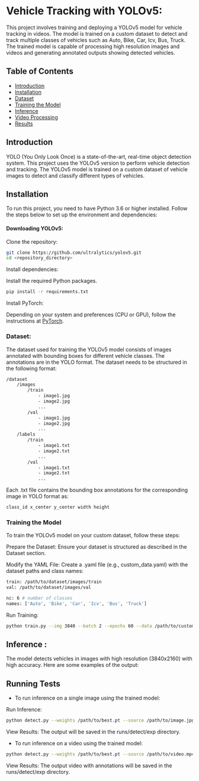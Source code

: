 
# Vehicle Tracking with YOLOv5:

This project involves training and deploying a YOLOv5 model for vehicle tracking in videos. The model is trained on a custom dataset to detect and track multiple classes of vehicles such as Auto, Bike, Car, Icv, Bus, Truck. The trained model is capable of processing high resolution images and videos and generating annotated outputs showing detected vehicles.

## Table of Contents
- [Introduction](#intro)
- [Installation](#installation)
- [Dataset](#dataset)
- [Training the Model](#training)
- [Inference](#inference)
- [Video Processing](#video-processing)
- [Results](#results)




## Introduction

YOLO (You Only Look Once) is a state-of-the-art, real-time object detection system. This project uses the YOLOv5 version to perform vehicle detection and tracking. The YOLOv5 model is trained on a custom dataset of vehicle images to detect and classify different types of vehicles.
## Installation

To run this project, you need to have Python 3.6 or higher installed. Follow the steps below to set up the environment and dependencies:

#### Downloading YOLOv5:


Clone the repository:

```bash
git clone https://github.com/ultralytics/yolov5.git
cd <repository_directory>
```
Install dependencies:

Install the required Python packages.
```bash
pip install -r requirements.txt
```
Install PyTorch:

Depending on your system and preferences (CPU or GPU), follow the instructions at [PyTorch]().



### Dataset:

The dataset used for training the YOLOv5 model consists of images annotated with bounding boxes for different vehicle classes. The annotations are in the YOLO format. The dataset needs to be structured in the following format:

```bash
/dataset
    /images
        /train
            - image1.jpg
            - image2.jpg
            ...
        /val
            - image1.jpg
            - image2.jpg
            ...
    /labels
        /train
            - image1.txt
            - image2.txt
            ...
        /val
            - image1.txt
            - image2.txt
            ...
```

Each .txt file contains the bounding box annotations for the corresponding image in YOLO format as:

```bash
class_id x_center y_center width height
```



### Training the Model

To train the YOLOv5 model on your custom dataset, follow these steps:

Prepare the Dataset:
Ensure your dataset is structured as described in the Dataset section.

Modify the YAML File:
Create a .yaml file (e.g., custom_data.yaml) with the dataset paths and class names:

```bash
train: /path/to/dataset/images/train
val: /path/to/dataset/images/val

nc: 6 # number of classes
names: ['Auto', 'Bike', 'Car', 'Icv', 'Bus', 'Truck']
```

Run Training:
```bash
python train.py --img 3840 --batch 2 --epochs 60 --data /path/to/custom_data.yaml --weights yolov5s.pt --cache
```


## Inference :

The model detects vehicles in images with high resolution (3840x2160) with high accuracy. Here are some examples of the output:

## Running Tests


- To run inference on a single image using the trained model:

Run Inference:

```bash
python detect.py --weights /path/to/best.pt --source /path/to/image.jpg --img 3840 --conf 0.25
```
View Results:
The output will be saved in the runs/detect/exp directory.



- To run inference on a video using the trained model:
```bash
python detect.py --weights /path/to/best.pt --source /path/to/video.mp4 --img 640 --conf 0.25
```

View Results:
The output video with annotations will be saved in the runs/detect/exp directory.